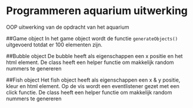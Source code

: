 # Programmeren aquarium uitwerking
OOP uitwerking van de opdracht van het aquarium

##Game object
In het game object wordt de functie `generateObjects()` uitgevoerd totdat er 100 elementen zijn.

##Bubble object
De bubble heeft als eigenschappen een x positie en het html element. De class heeft een helper functie om makkelijk random nummers te genereren

##Fish object
Het fish object heeft als eigenschappen een x & y positie, kleur en html element. Op de vis wordt een eventlistener gezet met een click functie. De class heeft een helper functie om makkelijk random nummers te genereren